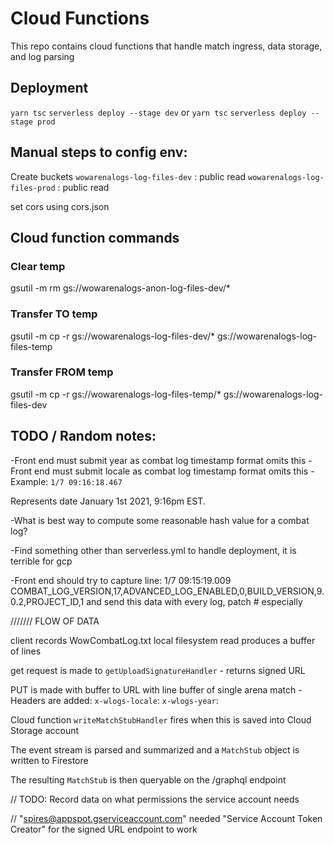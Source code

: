 # Cloud Functions

This repo contains cloud functions that handle match ingress, data storage, and log parsing

## Deployment

`yarn tsc`
`serverless deploy --stage dev`
or
`yarn tsc`
`serverless deploy --stage prod`

## Manual steps to config env:

Create buckets
`wowarenalogs-log-files-dev` : public read
`wowarenalogs-log-files-prod` : public read

set cors using cors.json

## Cloud function commands

### Clear temp

gsutil -m rm gs://wowarenalogs-anon-log-files-dev/\*

### Transfer TO temp

gsutil -m cp -r gs://wowarenalogs-log-files-dev/\* gs://wowarenalogs-log-files-temp

### Transfer FROM temp

gsutil -m cp -r gs://wowarenalogs-log-files-temp/\* gs://wowarenalogs-log-files-dev

## TODO / Random notes:

-Front end must submit year as combat log timestamp format omits this
-Front end must submit locale as combat log timestamp format omits this
-Example:
`1/7 09:16:18.467`

Represents date January 1st 2021, 9:16pm EST.

-What is best way to compute some reasonable hash value for a combat log?

-Find something other than serverless.yml to handle deployment, it is terrible for gcp

-Front end should try to capture line:
1/7 09:15:19.009 COMBAT_LOG_VERSION,17,ADVANCED_LOG_ENABLED,0,BUILD_VERSION,9.0.2,PROJECT_ID,1
and send this data with every log, patch # especially

/////// FLOW OF DATA

client records WowCombatLog.txt
local filesystem read produces a buffer of lines

get request is made to `getUploadSignatureHandler` - returns signed URL

PUT is made with buffer to URL with line buffer of single arena match
-Headers are added:
`x-wlogs-locale`: <timezone of local machine>
`x-wlogs-year`: <current year>

Cloud function `writeMatchStubHandler` fires when this is saved into Cloud Storage account

The event stream is parsed and summarized and a `MatchStub` object is written to Firestore

The resulting `MatchStub` is then queryable on the /graphql endpoint

// TODO: Record data on what permissions the service account needs

// "spires@appspot.gserviceaccount.com" needed "Service Account Token Creator" for the signed URL endpoint to work
